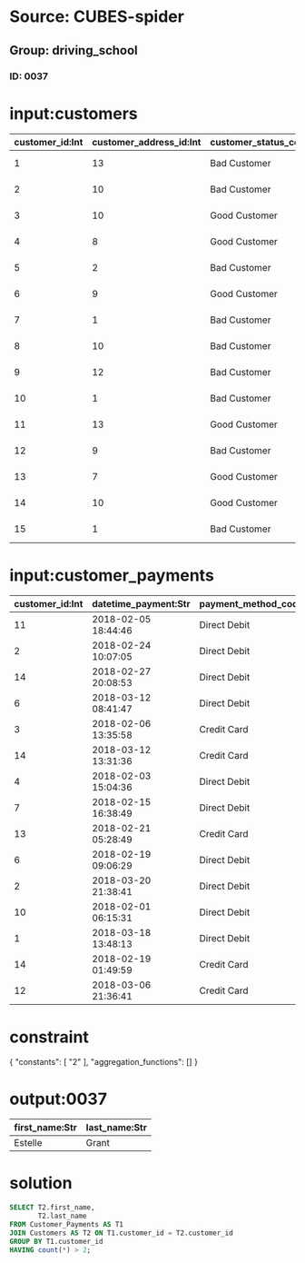 # Source: CUBES-spider
## Group: driving_school
### ID: 0037

# input:customers

| customer_id:Int | customer_address_id:Int | customer_status_code:Str | date_became_customer:Str | date_of_birth:Str | first_name:Str | last_name:Str | amount_outstanding:Dbl | email_address:Str | phone_number:Str | cell_mobile_phone_number:Str |
|---|---|---|---|---|---|---|---|---|---|---|
| 1 | 13 | Bad Customer | 2016-05-11 17:03:48 | 1998-12-15 13:24:40 | Carole | Bernhard | 255.0 | everette.goyette@example.org | 07278206718 | 861-638-9797 |
| 2 | 10 | Bad Customer | 2015-11-16 22:52:14 | 1995-07-17 12:13:16 | Genevieve | Terry | 7256.0 | huel.jana@example.org | +14(5)2351480248 | 578-518-4785x612 |
| 3 | 10 | Good Customer | 2016-04-08 00:28:15 | 1994-06-21 01:34:56 | Clara | Ortiz | 9443.0 | hilario.sporer@example.org | 374-483-2758x85087 | 1-197-686-2849x8761 |
| 4 | 8 | Good Customer | 2016-07-22 15:53:44 | 1993-02-07 05:40:26 | Jordy | Tromp | 3751.0 | afranecki@example.com | 218.550.1362 | 081-097-3684 |
| 5 | 2 | Bad Customer | 2017-11-12 04:34:44 | 1991-02-10 00:42:17 | Millie | Bruen | 5687.0 | asha.kilback@example.org | 1-618-535-9750 | 00659133944 |
| 6 | 9 | Good Customer | 2017-04-16 05:12:21 | 1993-03-08 08:48:42 | Amya | Spinka | 3900.0 | kozey.citlalli@example.org | 1-673-962-8158x7646 | (780)719-4206x033 |
| 7 | 1 | Bad Customer | 2015-06-24 03:50:04 | 1996-11-07 05:30:55 | Marina | Koelpin | 8144.0 | mayert.judy@example.com | (662)490-3108 | 848-099-2095x785 |
| 8 | 10 | Bad Customer | 2017-10-05 14:15:46 | 1998-09-18 04:45:01 | Dianna | Trantow | 9500.0 | kroberts@example.org | 206-054-0689x05861 | 739-333-6966x187 |
| 9 | 12 | Bad Customer | 2016-02-17 08:26:23 | 1991-12-05 02:50:15 | Leif | Mertz | 7093.0 | mariela28@example.org | 753.921.0871 | 1-387-258-1016x96963 |
| 10 | 1 | Bad Customer | 2017-11-25 01:42:26 | 1996-08-29 00:03:08 | Rylan | Goodwin | 1000.0 | nichole59@example.com | 1-387-884-0656 | +45(6)4872981083 |
| 11 | 13 | Good Customer | 2016-11-30 10:37:41 | 1994-05-07 01:32:16 | Ray | Kohler | 9447.0 | karina.carroll@example.net | (297)122-0086 | 577-584-4864 |
| 12 | 9 | Bad Customer | 2016-05-13 07:38:23 | 1993-07-09 11:11:36 | Omer | Leuschke | 2099.0 | myrl.lind@example.net | 417.136.2900x672 | 200.830.8723 |
| 13 | 7 | Good Customer | 2016-09-04 23:08:20 | 1988-09-19 14:45:56 | Sigrid | Schmeler | 2255.0 | wehner.harold@example.com | 192-395-2411 | +57(9)4602098297 |
| 14 | 10 | Good Customer | 2016-03-18 06:14:18 | 1996-05-23 01:21:54 | Estelle | Grant | 5494.0 | ehowell@example.com | 1-875-045-0806 | 1-401-108-8016x078 |
| 15 | 1 | Bad Customer | 2015-09-25 13:59:21 | 1996-08-30 06:17:50 | Dameon | Sanford | 9332.0 | kitty.hand@example.net | (729)396-4354x3576 | (630)964-2426 |

# input:customer_payments

| customer_id:Int | datetime_payment:Str | payment_method_code:Str | amount_payment:Dbl |
|---|---|---|---|
| 11 | 2018-02-05 18:44:46 | Direct Debit | 9570.93 |
| 2 | 2018-02-24 10:07:05 | Direct Debit | 8180.26 |
| 14 | 2018-02-27 20:08:53 | Direct Debit | 4610.26 |
| 6 | 2018-03-12 08:41:47 | Direct Debit | 4032.33 |
| 3 | 2018-02-06 13:35:58 | Credit Card | 787.12 |
| 14 | 2018-03-12 13:31:36 | Credit Card | 6970.98 |
| 4 | 2018-02-03 15:04:36 | Direct Debit | 6311.37 |
| 7 | 2018-02-15 16:38:49 | Direct Debit | 4773.16 |
| 13 | 2018-02-21 05:28:49 | Credit Card | 7440.34 |
| 6 | 2018-02-19 09:06:29 | Direct Debit | 5475.26 |
| 2 | 2018-03-20 21:38:41 | Direct Debit | 1708.18 |
| 10 | 2018-02-01 06:15:31 | Direct Debit | 6782.84 |
| 1 | 2018-03-18 13:48:13 | Direct Debit | 9886.62 |
| 14 | 2018-02-19 01:49:59 | Credit Card | 3073.98 |
| 12 | 2018-03-06 21:36:41 | Credit Card | 9414.74 |

# constraint

{
  "constants": [
    "2"
  ],
  "aggregation_functions": []
}

# output:0037

| first_name:Str | last_name:Str |
|---|---|
| Estelle | Grant |

# solution

```sql
SELECT T2.first_name,
       T2.last_name
FROM Customer_Payments AS T1
JOIN Customers AS T2 ON T1.customer_id = T2.customer_id
GROUP BY T1.customer_id
HAVING count(*) > 2;
```
